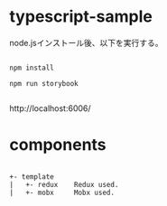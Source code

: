 # typescript-sample

node.jsインストール後、以下を実行する。

```

npm install

npm run storybook


```

http://localhost:6006/

# components

```

+- template
|   +- redux    Redux used.
|   +- mobx     Mobx used.


```